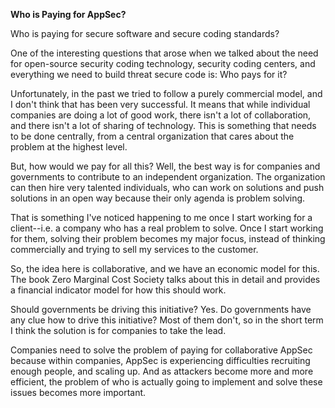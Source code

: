 **Who is Paying for AppSec?**

Who is paying for secure software and secure coding standards?

One of the interesting questions that arose when we talked about the need for open-source security coding technology, security coding centers, and everything we need to build threat secure code is: Who pays for it?

Unfortunately, in the past we tried to follow a purely commercial model, and I don't think that has been very successful. It means that while individual companies are doing a lot of good work, there isn't a lot of collaboration, and there isn't a lot of sharing of technology. This is something that needs to be done centrally, from a central organization that cares about the problem at the highest level.

But, how would we pay for all this? Well, the best way is for companies and governments to contribute to an independent organization. The organization can then hire very talented individuals, who can work on solutions and push solutions in an open way because their only agenda is problem solving. 

That is something I've noticed happening to me once I start working for a client--i.e. a company who has a real problem to solve. Once I start working for them, solving their problem becomes my major focus, instead of thinking commercially and trying to sell my services to the customer.

So, the idea here is collaborative, and we have an economic model for this. The book Zero Marginal Cost Society talks about this in detail and provides a financial indicator model for how this should work.

Should governments be driving this initiative? Yes. Do governments have any clue how to drive this initiative? Most of them don't, so in the short term I think the solution is for companies to take the lead. 

Companies need to solve the problem of paying for collaborative AppSec because within companies, AppSec is experiencing difficulties recruiting enough people, and scaling up. And as attackers become more and more efficient, the problem of who is actually going to implement and solve these issues becomes more important.
